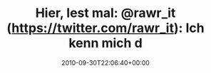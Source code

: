 ---
retweeted: false
source: <a href="http://twitter.com/download/iphone" rel="nofollow">Twitter for iPhone</a>
entities:
  hashtags: []
  symbols: []
  user_mentions:
  - name: Paula Jones
    screen_name: rawr_it
    indices:
    - '16'
    - '24'
    id_str: '3605869334'
    id: '3605869334'
  urls: []
display_text_range:
- '0'
- '103'
favorite_count: '0'
id_str: '26018999123'
truncated: false
retweet_count: '0'
id: '26018999123'
created_at: Thu Sep 30 22:06:40 +0000 2010
favorited: false
full_text: |-
  Hier, lest mal: [@rawr_it](https://twitter.com/rawr_it): Ich kenn mich da aus und so.
  http://bodensatz.wordpress.com/2010/09/30/h4rtz/
lang: de
tags:
- pesos/twitter
date: '2010-09-30T22:06:40+00:00'
src: https://twitter.com/bascht/status/26018999123
original_url: https://twitter.com/bascht/status/26018999123
type: twitter_tweet
text: |-
  Hier, lest mal: [@rawr_it](https://twitter.com/rawr_it): Ich kenn mich da aus und so.
  http://bodensatz.wordpress.com/2010/09/30/h4rtz/
title: 'Hier, lest mal: @rawr_it (https://twitter.com/rawr_it): Ich kenn mich d'

---